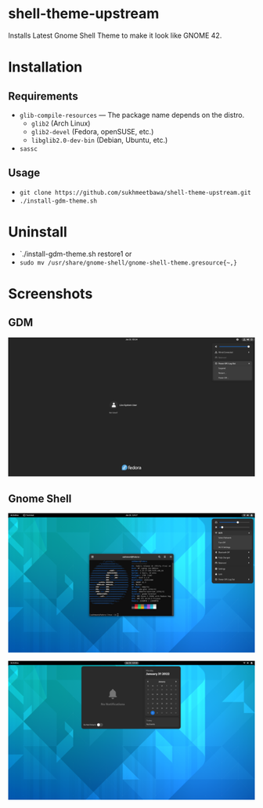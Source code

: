 # shell-theme-upstream
Installs Latest Gnome Shell Theme to make it look like GNOME 42.

# Installation
## Requirements

- `glib-compile-resources` — The package name depends on the distro.
  - `glib2` (Arch Linux)
  - `glib2-devel` (Fedora, openSUSE, etc.)
  - `libglib2.0-dev-bin` (Debian, Ubuntu, etc.)
- `sassc`
 
 ## Usage
 
 - `git clone https://github.com/sukhmeetbawa/shell-theme-upstream.git`
 - `./install-gdm-theme.sh`
 
# Uninstall
  
  - `./install-gdm-theme.sh restore1
  or
  - `sudo mv /usr/share/gnome-shell/gnome-shell-theme.gresource{~,}`


# Screenshots
## GDM
![alt text](./Screenshots/GDM.png)

## Gnome Shell
![alt text](./Screenshots/Gnome-Shell-1.png)

![alt text](./Screenshots/Gnome-Shell-2.png)
